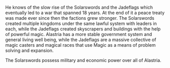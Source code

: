 He knows of the slow rise of the Solarswords and the Jadeflags which eventually led to a war that spanned 18 years. At the end of it a peace treaty was made ever since then the factions grew stronger. The Solarswords created multiple kingdoms under the same lawful system with leaders in each, while the Jadeflags created skyscrapers and buildings with the help of powerful magic. Alastria has a more stable government system and general living well being, while the Jadeflags are a massive collective of magic casters and magical races that use Magic as a means of problem solving and expansion.

The Solarswords possess military and economic power over all of Alastria.